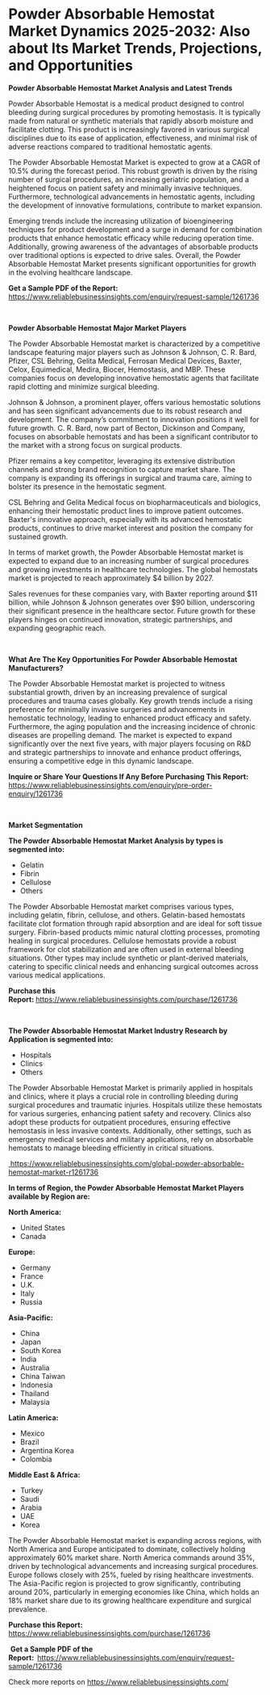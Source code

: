 <p><h1>Powder Absorbable Hemostat Market Dynamics 2025-2032: Also about Its Market Trends, Projections, and Opportunities</h1></p><p><strong>Powder Absorbable Hemostat Market Analysis and Latest Trends</strong></p>
<p><p>Powder Absorbable Hemostat is a medical product designed to control bleeding during surgical procedures by promoting hemostasis. It is typically made from natural or synthetic materials that rapidly absorb moisture and facilitate clotting. This product is increasingly favored in various surgical disciplines due to its ease of application, effectiveness, and minimal risk of adverse reactions compared to traditional hemostatic agents.</p><p>The Powder Absorbable Hemostat Market is expected to grow at a CAGR of 10.5% during the forecast period. This robust growth is driven by the rising number of surgical procedures, an increasing geriatric population, and a heightened focus on patient safety and minimally invasive techniques. Furthermore, technological advancements in hemostatic agents, including the development of innovative formulations, contribute to market expansion. </p><p>Emerging trends include the increasing utilization of bioengineering techniques for product development and a surge in demand for combination products that enhance hemostatic efficacy while reducing operation time. Additionally, growing awareness of the advantages of absorbable products over traditional options is expected to drive sales. Overall, the Powder Absorbable Hemostat Market presents significant opportunities for growth in the evolving healthcare landscape.</p></p>
<p><strong>Get a Sample PDF of the Report:&nbsp;</strong> <a href="https://www.reliablebusinessinsights.com/enquiry/request-sample/1261736?utm_campaign=3359&utm_medium=2&utm_source=Github&utm_content=ia&utm_term=24032025&utm_id=powder-absorbable-hemostat">https://www.reliablebusinessinsights.com/enquiry/request-sample/1261736</a></p>
<p>&nbsp;</p>
<p><strong>Powder Absorbable Hemostat Major Market Players</strong></p>
<p><p>The Powder Absorbable Hemostat market is characterized by a competitive landscape featuring major players such as Johnson & Johnson, C. R. Bard, Pfizer, CSL Behring, Gelita Medical, Ferrosan Medical Devices, Baxter, Celox, Equimedical, Medira, Biocer, Hemostasis, and MBP. These companies focus on developing innovative hemostatic agents that facilitate rapid clotting and minimize surgical bleeding.</p><p>Johnson & Johnson, a prominent player, offers various hemostatic solutions and has seen significant advancements due to its robust research and development. The company’s commitment to innovation positions it well for future growth. C. R. Bard, now part of Becton, Dickinson and Company, focuses on absorbable hemostats and has been a significant contributor to the market with a strong focus on surgical products.</p><p>Pfizer remains a key competitor, leveraging its extensive distribution channels and strong brand recognition to capture market share. The company is expanding its offerings in surgical and trauma care, aiming to bolster its presence in the hemostatic segment.</p><p>CSL Behring and Gelita Medical focus on biopharmaceuticals and biologics, enhancing their hemostatic product lines to improve patient outcomes. Baxter's innovative approach, especially with its advanced hemostatic products, continues to drive market interest and position the company for sustained growth.</p><p>In terms of market growth, the Powder Absorbable Hemostat market is expected to expand due to an increasing number of surgical procedures and growing investments in healthcare technologies. The global hemostats market is projected to reach approximately $4 billion by 2027.</p><p>Sales revenues for these companies vary, with Baxter reporting around $11 billion, while Johnson & Johnson generates over $90 billion, underscoring their significant presence in the healthcare sector. Future growth for these players hinges on continued innovation, strategic partnerships, and expanding geographic reach.</p></p>
<p>&nbsp;</p>
<p><strong>What Are The Key Opportunities For Powder Absorbable Hemostat Manufacturers?</strong></p>
<p><p>The Powder Absorbable Hemostat market is projected to witness substantial growth, driven by an increasing prevalence of surgical procedures and trauma cases globally. Key growth trends include a rising preference for minimally invasive surgeries and advancements in hemostatic technology, leading to enhanced product efficacy and safety. Furthermore, the aging population and the increasing incidence of chronic diseases are propelling demand. The market is expected to expand significantly over the next five years, with major players focusing on R&D and strategic partnerships to innovate and enhance product offerings, ensuring a competitive edge in this dynamic landscape.</p></p>
<p><strong>Inquire or Share Your Questions If Any Before Purchasing This Report:</strong> <a href="https://www.reliablebusinessinsights.com/enquiry/pre-order-enquiry/1261736?utm_campaign=3359&utm_medium=2&utm_source=Github&utm_content=ia&utm_term=24032025&utm_id=powder-absorbable-hemostat">https://www.reliablebusinessinsights.com/enquiry/pre-order-enquiry/1261736</a></p>
<p>&nbsp;</p>
<p><strong>Market Segmentation</strong></p>
<p><strong>The Powder Absorbable Hemostat Market Analysis by types is segmented into:</strong></p>
<p><ul><li>Gelatin</li><li>Fibrin</li><li>Cellulose</li><li>Others</li></ul></p>
<p><p>The Powder Absorbable Hemostat market comprises various types, including gelatin, fibrin, cellulose, and others. Gelatin-based hemostats facilitate clot formation through rapid absorption and are ideal for soft tissue surgery. Fibrin-based products mimic natural clotting processes, promoting healing in surgical procedures. Cellulose hemostats provide a robust framework for clot stabilization and are often used in external bleeding situations. Other types may include synthetic or plant-derived materials, catering to specific clinical needs and enhancing surgical outcomes across various medical applications.</p></p>
<p><strong>Purchase this Report:&nbsp;</strong><a href="https://www.reliablebusinessinsights.com/purchase/1261736?utm_campaign=3359&utm_medium=2&utm_source=Github&utm_content=ia&utm_term=24032025&utm_id=powder-absorbable-hemostat">https://www.reliablebusinessinsights.com/purchase/1261736</a></p>
<p>&nbsp;</p>
<p><strong>The Powder Absorbable Hemostat Market Industry Research by Application is segmented into:</strong></p>
<p><ul><li>Hospitals</li><li>Clinics</li><li>Others</li></ul></p>
<p><p>The Powder Absorbable Hemostat Market is primarily applied in hospitals and clinics, where it plays a crucial role in controlling bleeding during surgical procedures and traumatic injuries. Hospitals utilize these hemostats for various surgeries, enhancing patient safety and recovery. Clinics also adopt these products for outpatient procedures, ensuring effective hemostasis in less invasive contexts. Additionally, other settings, such as emergency medical services and military applications, rely on absorbable hemostats to manage bleeding efficiently in critical situations.</p></p>
<p><a href="https://www.reliablebusinessinsights.com/global-powder-absorbable-hemostat-market-r1261736?utm_campaign=3359&utm_medium=2&utm_source=Github&utm_content=ia&utm_term=24032025&utm_id=powder-absorbable-hemostat">&nbsp;https://www.reliablebusinessinsights.com/global-powder-absorbable-hemostat-market-r1261736</a></p>
<p><strong>In terms of Region, the Powder Absorbable Hemostat Market Players available by Region are:</strong></p>
<p>
    <p> <strong> North America: </strong>
        <ul>
            <li>United States</li>
            <li>Canada</li>
        </ul>
        </p> 
    <p> <strong> Europe: </strong>
        <ul>
            <li>Germany</li>
            <li>France</li>
            <li>U.K.</li>
            <li>Italy</li>
            <li>Russia</li>
        </ul>
        </p> 
    <p> <strong> Asia-Pacific: </strong>
        <ul>
            <li>China</li>
            <li>Japan</li>
            <li>South Korea</li>
            <li>India</li>
            <li>Australia</li>
            <li>China Taiwan</li>
            <li>Indonesia</li>
            <li>Thailand</li>
            <li>Malaysia</li>
        </ul>
        </p> 
    <p> <strong> Latin America: </strong>
        <ul>
            <li>Mexico</li>
            <li>Brazil</li>
            <li>Argentina Korea</li>
            <li>Colombia</li>
        </ul>
        </p> 
    <p> <strong> Middle East & Africa: </strong>
        <ul>
            <li>Turkey</li>
            <li>Saudi</li>
            <li>Arabia</li>
            <li>UAE</li>
            <li>Korea</li>
        </ul>
    </p>
    </p>
<p><p>The Powder Absorbable Hemostat market is expanding across regions, with North America and Europe anticipated to dominate, collectively holding approximately 60% market share. North America commands around 35%, driven by technological advancements and increasing surgical procedures. Europe follows closely with 25%, fueled by rising healthcare investments. The Asia-Pacific region is projected to grow significantly, contributing around 20%, particularly in emerging economies like China, which holds an 18% market share due to its growing healthcare expenditure and surgical prevalence.</p></p>
<p><strong>Purchase this Report: </strong><a href="https://www.reliablebusinessinsights.com/purchase/1261736?utm_campaign=3359&utm_medium=2&utm_source=Github&utm_content=ia&utm_term=24032025&utm_id=powder-absorbable-hemostat">https://www.reliablebusinessinsights.com/purchase/1261736</a></p>
<p>&nbsp;<strong>Get a Sample PDF of the Report:&nbsp;&nbsp;</strong><a href="https://www.reliablebusinessinsights.com/enquiry/request-sample/1261736?utm_campaign=3359&utm_medium=2&utm_source=Github&utm_content=ia&utm_term=24032025&utm_id=powder-absorbable-hemostat">https://www.reliablebusinessinsights.com/enquiry/request-sample/1261736</a></p>
<p><strong></strong></p>
<p>Check more reports on <a href="https://www.reliablebusinessinsights.com/?utm_campaign=3359&utm_medium=2&utm_source=Github&utm_content=ia&utm_term=24032025&utm_id=powder-absorbable-hemostat">https://www.reliablebusinessinsights.com/</a></p>